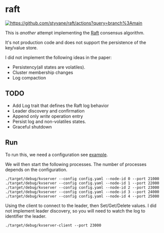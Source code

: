 raft
====

[<img alt="https://github.com/styvane/raft/actions?query=branch%3Amain" src="https://img.shields.io/github/workflow/status/styvane/raft/CI/main">](https://github.com/styvane/raft/actions?query=branch%3Amain)


This is *another* attempt implementing the [Raft](https://raft.github.io/raft.pdf) consensus algorithm.

It's not production code and does not support the persistence of the key/value store.

I did not implement the following ideas in the paper:

- Persistency(all states are volatiles).
- Cluster membership changes
- Log compaction

TODO
----

- Add Log trait that defines the Raft log behavior
- Leader discovery and confirmation
- Append only *write* operation entry
- Persist log and non-volatiles states.
- Graceful shutdown


Run
---

To run this, we need a configuration see [example](config.example.yaml).

We will then start the following processes. The number of processes depends on the configuration. 

```
./target/debug/kvserver --config config.yaml --node-id 0 --port 21000
./target/debug/kvserver --config config.yaml --node-id 1 --port 22000
./target/debug/kvserver --config config.yaml --node-id 2 --port 23000
./target/debug/kvserver --config config.yaml --node-id 3 --port 24000
./target/debug/kvserver --config config.yaml --node-id 4 --port 25000
```

Using the client to connect to the leader, then Set/Get/Delete values.
I did not implement leader discovery, so you will need to watch the log to identifier the leader.

```
./target/debug/kvserver-client --port 23000 
```
